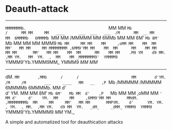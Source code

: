 # Deauth-attack

________                                      ___
`MMMMMMMb.                                    `MM
 MM    `Mb                              /      MM
  MM     MM   ____      ___  ___   ___  /M      MM  __
   MM     MM  6MMMMb   6MMMMb `MM    MM /MMMMM   MM 6MMb
    MM     MM 6M'  `Mb 8M'  `Mb MM    MM  MM      MMM9 `Mb
     MM     MM MM    MM     ,oMM MM    MM  MM      MM'   MM
      MM     MM MMMMMMMM ,6MM9'MM MM    MM  MM      MM    MM
       MM     MM MM       MM'   MM MM    MM  MM      MM    MM
        MM    .M9 YM    d9 MM.  ,MM YM.   MM  YM.  ,  MM    MM
        _MMMMMMM9'  YMMMM9  `YMMM9'Yb.YMMM9MM_  YMMM9 _MM_  _MM_
                                                                                                                             
                                                                                                                             
  _                                     ___       
 dM.                                    `MM       
,MMb      /      /                       MM       
 d'YM.    /M     /M        ___     ____   MM   __  
 ,P `Mb   /MMMMM /MMMMM   6MMMMb   6MMMMb. MM   d'  
  d'  YM.   MM     MM     8M'  `Mb 6M'   Mb MM  d'   
  ,P   `Mb   MM     MM         ,oMM MM    `' MM d'    
   d'    YM.  MM     MM     ,6MM9'MM MM       MMdM.    
   ,MMMMMMMMb  MM     MM     MM'   MM MM       MMPYM.   
    d'      YM. YM.  , YM.  , MM.  ,MM YM.   d9 MM  YM.  
   _dM_     _dMM_ YMMM9  YMMM9 `YMMM9'Yb.YMMMM9 _MM_  YM._




A simple and automatized tool for deauthication attacks
